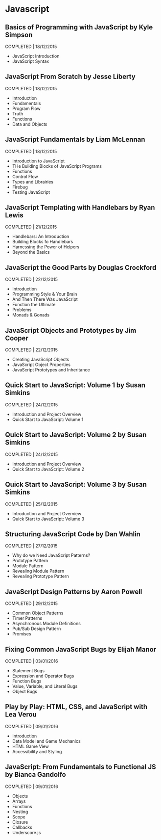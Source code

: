 # Javascript

## Basics of Programming with JavaScript by Kyle Simpson
COMPLETED | 18/12/2015

- JavaScript Introduction
- JavaScript Syntax

## JavaScript From Scratch by Jesse Liberty
COMPLETED | 18/12/2015

- Introduction
- Fundamentals
- Program Flow
- Truth
- Functions
- Data and Objects

## JavaScript Fundamentals by Liam McLennan
COMPLETED | 18/12/2015

- Introduction to JavaScript
- THe Building Blocks of JavaScript Programs
- Functions
- Control Flow
- Types and Librairies
- Firebug
- Testing JavaScript

## JavaScript Templating with Handlebars by Ryan Lewis
COMPLETED | 21/12/2015

- Handlebars: An Introduction
- Building Blocks fo Handlebars
- Harnessing the Power of Helpers
- Beyond the Basics

## JavaScript the Good Parts by Douglas Crockford
COMPLETED | 22/12/2015

- Introduction
- Programming Style & Your Brain
- And Then There Was JavaScript
- Function the Ultimate
- Problems
- Monads & Gonads

## JavaScript Objects and Prototypes by Jim Cooper
COMPLETED | 22/12/2015

- Creating JavaScript Objects
- JavaScript Object Properties
- JavaScript Prototypes and Inheritance

## Quick Start to JavaScript: Volume 1 by Susan Simkins
COMPLETED | 24/12/2015

- Introduction and Project Overview
- Quick Start to JavaScript: Volume 1

## Quick Start to JavaScript: Volume 2 by Susan Simkins
COMPLETED | 24/12/2015

- Introduction and Project Overview
- Quick Start to JavaScript: Volume 2

## Quick Start to JavaScript: Volume 3 by Susan Simkins
COMPLETED | 25/12/2015

- Introduction and Project Overview
- Quick Start to JavaScript: Volume 3

## Structuring JavaScript Code by Dan Wahlin
COMPLETED | 27/12/2015

- Why do we Need JavaScript Patterns?
- Prototype Pattern
- Module Pattern
- Revealing Module Pattern
- Revealing Prototype Pattern

## JavaScript Design Patterns by Aaron Powell
COMPLETED | 29/12/2015

- Common Object Patterns
- Timer Patterns
- Asynchronous Module Definitions
- Pub/Sub Design Pattern
- Promises

## Fixing Common JavaScript Bugs by Elijah Manor
COMPLETED | 03/01/2016

- Statement Bugs
- Expression and Operator Bugs
- Function Bugs
- Value, Variable, and Literal Bugs
- Object Bugs

## Play by Play: HTML, CSS, and JavaScript with Lea Verou
COMPLETED | 09/01/2016

- Introduction
- Data Model and Game Mechanics
- HTML Game View
- Accessibility and Styling

## JavaScript: From Fundamentals to Functional JS by Bianca Gandolfo
COMPLETED | 09/01/2016

- Objects
- Arrays
- Functions
- Nesting
- Scope
- Closure
- Callbacks
- Underscore.js